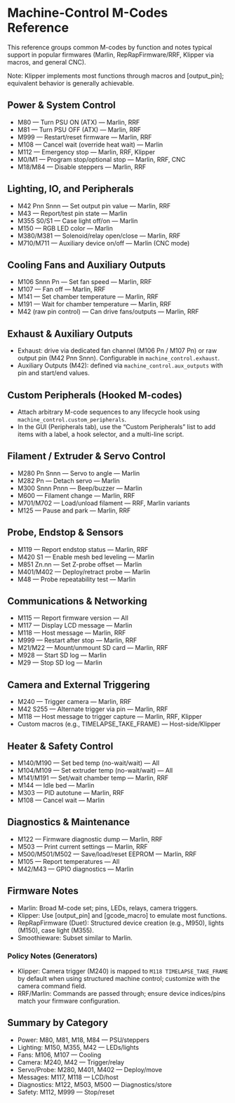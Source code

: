 # Machine-Control M-Codes Reference

This reference groups common M-codes by function and notes typical support in popular firmwares (Marlin, RepRapFirmware/RRF, Klipper via macros, and general CNC).

Note: Klipper implements most functions through macros and [output_pin]; equivalent behavior is generally achievable.

## Power & System Control

- M80 — Turn PSU ON (ATX) — Marlin, RRF
- M81 — Turn PSU OFF (ATX) — Marlin, RRF
- M999 — Restart/reset firmware — Marlin, RRF
- M108 — Cancel wait (override heat wait) — Marlin
- M112 — Emergency stop — Marlin, RRF, Klipper
- M0/M1 — Program stop/optional stop — Marlin, RRF, CNC
- M18/M84 — Disable steppers — Marlin, RRF

## Lighting, IO, and Peripherals

- M42 Pnn Snnn — Set output pin value — Marlin, RRF
- M43 — Report/test pin state — Marlin
- M355 S0/S1 — Case light off/on — Marlin
- M150 — RGB LED color — Marlin
- M380/M381 — Solenoid/relay open/close — Marlin, RRF
- M710/M711 — Auxiliary device on/off — Marlin (CNC mode)

## Cooling Fans and Auxiliary Outputs

- M106 Snnn Pn — Set fan speed — Marlin, RRF
- M107 — Fan off — Marlin, RRF
- M141 — Set chamber temperature — Marlin, RRF
- M191 — Wait for chamber temperature — Marlin, RRF
- M42 (raw pin control) — Can drive fans/outputs — Marlin, RRF

## Exhaust & Auxiliary Outputs

- Exhaust: drive via dedicated fan channel (M106 Pn / M107 Pn) or raw output pin (M42 Pnn Snnn). Configurable in `machine_control.exhaust`.
- Auxiliary Outputs (M42): defined via `machine_control.aux_outputs` with pin and start/end values.

## Custom Peripherals (Hooked M-codes)

- Attach arbitrary M-code sequences to any lifecycle hook using `machine_control.custom_peripherals`.
- In the GUI (Peripherals tab), use the “Custom Peripherals” list to add items with a label, a hook selector, and a multi-line script.

## Filament / Extruder & Servo Control

- M280 Pn Snnn — Servo to angle — Marlin
- M282 Pn — Detach servo — Marlin
- M300 Snnn Pnnn — Beep/buzzer — Marlin
- M600 — Filament change — Marlin, RRF
- M701/M702 — Load/unload filament — RRF, Marlin variants
- M125 — Pause and park — Marlin, RRF

## Probe, Endstop & Sensors

- M119 — Report endstop status — Marlin, RRF
- M420 S1 — Enable mesh bed leveling — Marlin
- M851 Zn.nn — Set Z-probe offset — Marlin
- M401/M402 — Deploy/retract probe — Marlin
- M48 — Probe repeatability test — Marlin

## Communications & Networking

- M115 — Report firmware version — All
- M117 — Display LCD message — Marlin
- M118 — Host message — Marlin, RRF
- M999 — Restart after stop — Marlin, RRF
- M21/M22 — Mount/unmount SD card — Marlin, RRF
- M928 — Start SD log — Marlin
- M29 — Stop SD log — Marlin

## Camera and External Triggering

- M240 — Trigger camera — Marlin, RRF
- M42 S255 — Alternate trigger via pin — Marlin, RRF
- M118 — Host message to trigger capture — Marlin, RRF, Klipper
- Custom macros (e.g., TIMELAPSE_TAKE_FRAME) — Host-side/Klipper

## Heater & Safety Control

- M140/M190 — Set bed temp (no-wait/wait) — All
- M104/M109 — Set extruder temp (no-wait/wait) — All
- M141/M191 — Set/wait chamber temp — Marlin, RRF
- M144 — Idle bed — Marlin
- M303 — PID autotune — Marlin, RRF
- M108 — Cancel wait — Marlin

## Diagnostics & Maintenance

- M122 — Firmware diagnostic dump — Marlin, RRF
- M503 — Print current settings — Marlin, RRF
- M500/M501/M502 — Save/load/reset EEPROM — Marlin, RRF
- M105 — Report temperatures — All
- M42/M43 — GPIO diagnostics — Marlin

## Firmware Notes

- Marlin: Broad M-code set; pins, LEDs, relays, camera triggers.
- Klipper: Use [output_pin] and [gcode_macro] to emulate most functions.
- RepRapFirmware (Duet): Structured device creation (e.g., M950), lights (M150), case light (M355).
- Smoothieware: Subset similar to Marlin.

### Policy Notes (Generators)

- Klipper: Camera trigger (M240) is mapped to `M118 TIMELAPSE_TAKE_FRAME` by default when using structured machine control; customize with the camera command field.
- RRF/Marlin: Commands are passed through; ensure device indices/pins match your firmware configuration.

## Summary by Category

- Power: M80, M81, M18, M84 — PSU/steppers
- Lighting: M150, M355, M42 — LEDs/lights
- Fans: M106, M107 — Cooling
- Camera: M240, M42 — Trigger/relay
- Servo/Probe: M280, M401, M402 — Deploy/move
- Messages: M117, M118 — LCD/host
- Diagnostics: M122, M503, M500 — Diagnostics/store
- Safety: M112, M999 — Stop/reset
